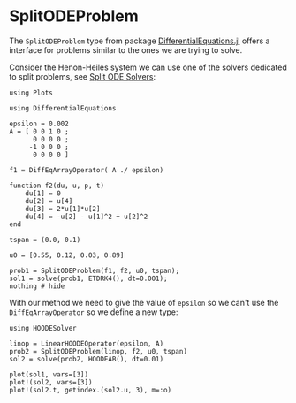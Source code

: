# SplitODEProblem

The `SplitODEProblem` type from package [DifferentialEquations.jl](https://diffeq.sciml.ai/stable/types/split_ode_types/) offers a interface for problems similar to the ones we are trying to solve.

Consider the Henon-Heiles system we can use one of the solvers dedicated to split problems, see [Split ODE Solvers](https://diffeq.sciml.ai/stable/solvers/split_ode_solve/#split_ode_solve):

```@setup 4
using Plots
```

```@example 4
using DifferentialEquations

epsilon = 0.002
A = [ 0 0 1 0 ;
      0 0 0 0 ;
     -1 0 0 0 ;
      0 0 0 0 ]

f1 = DiffEqArrayOperator( A ./ epsilon)

function f2(du, u, p, t)
    du[1] = 0
    du[2] = u[4]
    du[3] = 2*u[1]*u[2]
    du[4] = -u[2] - u[1]^2 + u[2]^2 
end

tspan = (0.0, 0.1)

u0 = [0.55, 0.12, 0.03, 0.89]

prob1 = SplitODEProblem(f1, f2, u0, tspan);
sol1 = solve(prob1, ETDRK4(), dt=0.001);
nothing # hide
```

With our method we need to give the value of `epsilon` so we can't use the 
`DiffEqArrayOperator` so we define a new type:

```@example 4
using HOODESolver

linop = LinearHOODEOperator(epsilon, A)
prob2 = SplitODEProblem(linop, f2, u0, tspan)
sol2 = solve(prob2, HOODEAB(), dt=0.01)

plot(sol1, vars=[3])
plot!(sol2, vars=[3])
plot!(sol2.t, getindex.(sol2.u, 3), m=:o)
```
